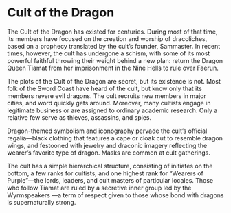 # Cult of the Dragon

The Cult of the Dragon has existed for centuries. During most of that time, its members have focused on the creation and worship of dracoliches, based on a prophecy translated by the cult’s founder, Sammaster. In recent times, however, the cult has undergone a schism, with some of its most powerful faithful throwing their weight behind a new plan: return the Dragon Queen Tiamat from her imprisonment in the Nine Hells to rule over Faerun.

The plots of the Cult of the Dragon are secret, but its existence is not. Most folk of the Sword Coast have heard of the cult, but know only that its members revere evil dragons. The cult recruits new members in major cities, and word quickly gets around. Moreover, many cultists engage in legitimate business or are assigned to ordinary academic research. Only a relative few serve as thieves, assassins, and spies.

Dragon-themed symbolism and iconography pervade the cult’s official regalia—black clothing that features a cape or cloak cut to resemble dragon wings, and festooned with jewelry and draconic imagery reflecting the wearer’s favorite type of dragon. Masks are common at cult gatherings.

The cult has a simple hierarchical structure, consisting of initiates on the bottom, a few ranks for cultists, and one highest rank for “Wearers of Purple”—the lords, leaders, and cult masters of particular locales. Those who follow Tiamat are ruled by a secretive inner group led by the Wyrmspeakers —a term of respect given to those whose bond with dragons is supernaturally strong.